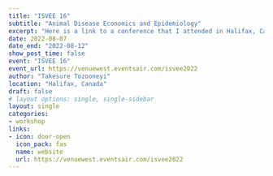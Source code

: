 ```yaml
---
title: "ISVEE 16"
subtitle: "Animal Disease Economics and Epidemiology"
excerpt: "Here is a link to a conference that I attended in Halifax, Canada."
date: 2022-08-07
date_end: "2022-08-12"
show_post_time: false
event: "ISVEE 16"
event_url: https://venuewest.eventsair.com/isvee2022
author: "Takesure Tozooneyi"
location: "Halifax, Canada"
draft: false
# layout options: single, single-sidebar
layout: single
categories:
- workshop
links:
- icon: door-open
  icon_pack: fas
  name: website
  url: https://venuewest.eventsair.com/isvee2022
---
```


